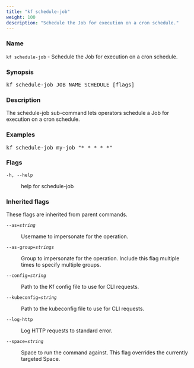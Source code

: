 ```yaml
---
title: "kf schedule-job"
weight: 100
description: "Schedule the Job for execution on a cron schedule."
---
```

### Name

<code translate="no">kf schedule-job</code> - Schedule the Job for execution on a cron schedule.

### Synopsis

<pre translate="no">kf schedule-job JOB_NAME SCHEDULE [flags]</pre>

### Description

The schedule-job sub-command lets operators schedule a Job for execution on a cron schedule.

### Examples

<pre translate="no">
kf schedule-job my-job &#34;* * * * *&#34;</pre>

### Flags

<dl>
<dt><code translate="no">-h, --help</code></dt>
<dd><p>help for schedule-job</p>
</dd>
</dl>


### Inherited flags

These flags are inherited from parent commands.

<dl>
<dt><code translate="no">--as=<var translate="no">string</var></code></dt>
<dd><p>Username to impersonate for the operation.</p>
</dd>
<dt><code translate="no">--as-group=<var translate="no">strings</var></code></dt>
<dd><p>Group to impersonate for the operation. Include this flag multiple times to specify multiple groups.</p>
</dd>
<dt><code translate="no">--config=<var translate="no">string</var></code></dt>
<dd><p>Path to the Kf config file to use for CLI requests.</p>
</dd>
<dt><code translate="no">--kubeconfig=<var translate="no">string</var></code></dt>
<dd><p>Path to the kubeconfig file to use for CLI requests.</p>
</dd>
<dt><code translate="no">--log-http</code></dt>
<dd><p>Log HTTP requests to standard error.</p>
</dd>
<dt><code translate="no">--space=<var translate="no">string</var></code></dt>
<dd><p>Space to run the command against. This flag overrides the currently targeted Space.</p>
</dd>
</dl>


